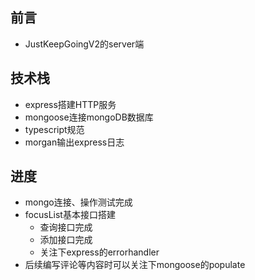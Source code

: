 ## 前言
- JustKeepGoingV2的server端
## 技术栈
- express搭建HTTP服务
- mongoose连接mongoDB数据库
- typescript规范
- morgan输出express日志
## 进度
- mongo连接、操作测试完成
- focusList基本接口搭建
  - 查询接口完成
  - 添加接口完成
  - 关注下express的errorhandler
- 后续编写评论等内容时可以关注下mongoose的populate